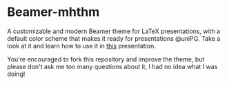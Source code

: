 # Beamer-mhthm
A customizable and modern Beamer theme for LaTeX presentations, with a default color scheme that makes it ready for presentations @uniPG.
Take a look at it and learn how to use it in [this](https://gitlab.com/harisont/Beamer-mhthm/blob/master/how-to.pdf) presentation.

You're encouraged to fork this repository and improve the theme, but please don't ask me too many questions about it, I had no idea what I was doing!